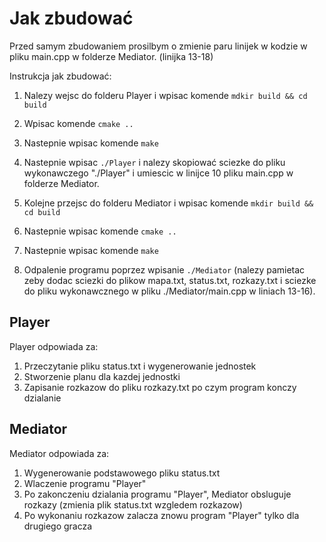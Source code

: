 # Jak zbudować

Przed samym zbudowaniem prosilbym o zmienie paru linijek w kodzie w pliku main.cpp w folderze Mediator. (linijka 13-18)

Instrukcja jak zbudować:

1. Nalezy wejsc do folderu Player i wpisac komende ``` mdkir build && cd build ```

2. Wpisac komende ``` cmake .. ```

3. Nastepnie wpisac komende ``` make ```

4. Nastepnie wpisac ``` ./Player ``` i nalezy skopiować sciezke do pliku wykonawczego "./Player" i umiescic w linijce 10 pliku main.cpp w folderze Mediator.

3. Kolejne przejsc do folderu Mediator i wpisac komende ``` mkdir build && cd build ```

4. Nastepnie wpisac komende ``` cmake .. ```

5. Nastepnie wpisac komende ``` make ```

6. Odpalenie programu poprzez wpisanie ``` ./Mediator ``` (nalezy pamietac zeby dodac sciezki do plikow mapa.txt, status.txt, rozkazy.txt i sciezke do pliku wykonawcznego w pliku ./Mediator/main.cpp w liniach 13-16).

## Player 
Player odpowiada za:

1. Przeczytanie pliku status.txt i wygenerowanie jednostek
2. Stworzenie planu dla kazdej jednostki
3. Zapisanie rozkazow do pliku rozkazy.txt po czym program konczy dzialanie

## Mediator
Mediator odpowiada za:

1. Wygenerowanie podstawowego pliku status.txt
2. Wlaczenie programu "Player"
3. Po zakonczeniu dzialania programu "Player", Mediator obsluguje rozkazy (zmienia plik status.txt wzgledem rozkazow)
4. Po wykonaniu rozkazow zalacza znowu program "Player" tylko dla drugiego gracza

